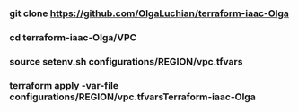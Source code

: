### git clone https://github.com/OlgaLuchian/terraform-iaac-Olga

### cd terraform-iaac-Olga/VPC

### source setenv.sh configurations/REGION/vpc.tfvars

### terraform apply -var-file configurations/REGION/vpc.tfvarsTerraform-iaac-Olga
